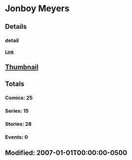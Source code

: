 # Jonboy  Meyers 
## Details
### detail
#### [Link](http://marvel.com/comics/creators/691/jonboy_meyers?utm_campaign=apiRef&utm_source=225578a89fc76f3d20fbffda5d17a88d)
## [Thumbnail](http://i.annihil.us/u/prod/marvel/i/mg/9/70/4bb442b3956ef.jpg)
## Totals
### Comics: 25
### Series: 15
### Stories: 28
### Events: 0
## Modified: 2007-01-01T00:00:00-0500